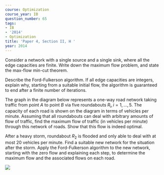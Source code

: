 ```yaml
---
course: Optimization
course_year: IB
question_number: 65
tags:
- IB
- '2014'
- Optimization
title: 'Paper 4, Section II, H '
year: 2014
---
```




Consider a network with a single source and a single sink, where all the edge capacities are finite. Write down the maximum flow problem, and state the max-flow min-cut theorem.

Describe the Ford-Fulkerson algorithm. If all edge capacities are integers, explain why, starting from a suitable initial flow, the algorithm is guaranteed to end after a finite number of iterations.

The graph in the diagram below represents a one-way road network taking traffic from point $A$ to point $B$ via five roundabouts $R_{i}, i=1, \ldots, 5$. The capacity of each road is shown on the diagram in terms of vehicles per minute. Assuming that all roundabouts can deal with arbitrary amounts of flow of traffic, find the maximum flow of traffic (in vehicles per minute) through this network of roads. Show that this flow is indeed optimal.

After a heavy storm, roundabout $R_{2}$ is flooded and only able to deal with at most 20 vehicles per minute. Find a suitable new network for the situation after the storm. Apply the Ford-Fulkerson algorithm to the new network, starting with the zero flow and explaining each step, to determine the maximum flow and the associated flows on each road.

![](https://cdn.mathpix.com/cropped/2022_04_27_c4a65ffb673f032d7678g-37.jpg?height=258&width=420&top_left_y=812&top_left_x=455)